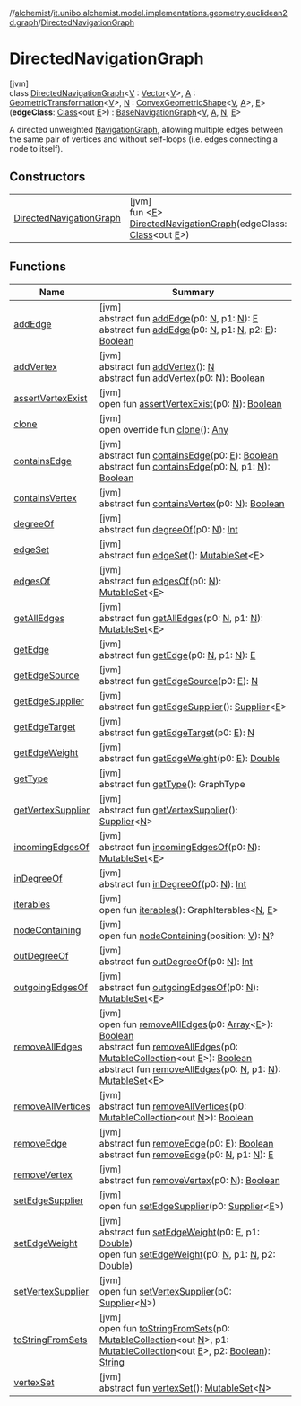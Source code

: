 //[alchemist](../../../index.md)/[it.unibo.alchemist.model.implementations.geometry.euclidean2d.graph](../index.md)/[DirectedNavigationGraph](index.md)

# DirectedNavigationGraph

[jvm]\
class [DirectedNavigationGraph](index.md)<[V](index.md) : [Vector](../../it.unibo.alchemist.model.interfaces.geometry/-vector/index.md)<[V](index.md)>, [A](index.md) : [GeometricTransformation](../../it.unibo.alchemist.model.interfaces.geometry/-geometric-transformation/index.md)<[V](index.md)>, [N](index.md) : [ConvexGeometricShape](../../it.unibo.alchemist.model.interfaces.geometry/-convex-geometric-shape/index.md)<[V](index.md), [A](index.md)>, [E](index.md)>(**edgeClass**: [Class](https://docs.oracle.com/javase/8/docs/api/java/lang/Class.html)<out [E](index.md)>) : [BaseNavigationGraph](../-base-navigation-graph/index.md)<[V](index.md), [A](index.md), [N](index.md), [E](index.md)> 

A directed unweighted [NavigationGraph](../../it.unibo.alchemist.model.interfaces.geometry.euclidean2d.graph/-navigation-graph/index.md), allowing multiple edges between the same pair of vertices and without self-loops (i.e. edges connecting a node to itself).

## Constructors

| | |
|---|---|
| [DirectedNavigationGraph](-directed-navigation-graph.md) | [jvm]<br>fun <[E](index.md)> [DirectedNavigationGraph](-directed-navigation-graph.md)(edgeClass: [Class](https://docs.oracle.com/javase/8/docs/api/java/lang/Class.html)<out [E](index.md)>) |

## Functions

| Name | Summary |
|---|---|
| [addEdge](../../it.unibo.alchemist.model.interfaces.geometry.euclidean2d.graph/-navigation-graph/index.md#2110871166%2FFunctions%2F-267951372) | [jvm]<br>abstract fun [addEdge](../../it.unibo.alchemist.model.interfaces.geometry.euclidean2d.graph/-navigation-graph/index.md#2110871166%2FFunctions%2F-267951372)(p0: [N](index.md), p1: [N](index.md)): [E](index.md)<br>abstract fun [addEdge](../../it.unibo.alchemist.model.interfaces.geometry.euclidean2d.graph/-navigation-graph/index.md#521958941%2FFunctions%2F-267951372)(p0: [N](index.md), p1: [N](index.md), p2: [E](index.md)): [Boolean](https://kotlinlang.org/api/latest/jvm/stdlib/kotlin/-boolean/index.html) |
| [addVertex](../../it.unibo.alchemist.model.interfaces.geometry.euclidean2d.graph/-navigation-graph/index.md#-2135174814%2FFunctions%2F-267951372) | [jvm]<br>abstract fun [addVertex](../../it.unibo.alchemist.model.interfaces.geometry.euclidean2d.graph/-navigation-graph/index.md#-2135174814%2FFunctions%2F-267951372)(): [N](index.md)<br>abstract fun [addVertex](../../it.unibo.alchemist.model.interfaces.geometry.euclidean2d.graph/-navigation-graph/index.md#2101592049%2FFunctions%2F-267951372)(p0: [N](index.md)): [Boolean](https://kotlinlang.org/api/latest/jvm/stdlib/kotlin/-boolean/index.html) |
| [assertVertexExist](../-undirected-navigation-graph/index.md#-26384585%2FFunctions%2F-267951372) | [jvm]<br>open fun [assertVertexExist](../-undirected-navigation-graph/index.md#-26384585%2FFunctions%2F-267951372)(p0: [N](index.md)): [Boolean](https://kotlinlang.org/api/latest/jvm/stdlib/kotlin/-boolean/index.html) |
| [clone](../-undirected-navigation-graph/index.md#-1582135427%2FFunctions%2F-267951372) | [jvm]<br>open override fun [clone](../-undirected-navigation-graph/index.md#-1582135427%2FFunctions%2F-267951372)(): [Any](https://kotlinlang.org/api/latest/jvm/stdlib/kotlin/-any/index.html) |
| [containsEdge](../../it.unibo.alchemist.model.interfaces.geometry.euclidean2d.graph/-navigation-graph/index.md#794769479%2FFunctions%2F-267951372) | [jvm]<br>abstract fun [containsEdge](../../it.unibo.alchemist.model.interfaces.geometry.euclidean2d.graph/-navigation-graph/index.md#794769479%2FFunctions%2F-267951372)(p0: [E](index.md)): [Boolean](https://kotlinlang.org/api/latest/jvm/stdlib/kotlin/-boolean/index.html)<br>abstract fun [containsEdge](../../it.unibo.alchemist.model.interfaces.geometry.euclidean2d.graph/-navigation-graph/index.md#-1271913840%2FFunctions%2F-267951372)(p0: [N](index.md), p1: [N](index.md)): [Boolean](https://kotlinlang.org/api/latest/jvm/stdlib/kotlin/-boolean/index.html) |
| [containsVertex](../../it.unibo.alchemist.model.interfaces.geometry.euclidean2d.graph/-navigation-graph/index.md#-309293565%2FFunctions%2F-267951372) | [jvm]<br>abstract fun [containsVertex](../../it.unibo.alchemist.model.interfaces.geometry.euclidean2d.graph/-navigation-graph/index.md#-309293565%2FFunctions%2F-267951372)(p0: [N](index.md)): [Boolean](https://kotlinlang.org/api/latest/jvm/stdlib/kotlin/-boolean/index.html) |
| [degreeOf](../../it.unibo.alchemist.model.interfaces.geometry.euclidean2d.graph/-navigation-graph/index.md#-547757405%2FFunctions%2F-267951372) | [jvm]<br>abstract fun [degreeOf](../../it.unibo.alchemist.model.interfaces.geometry.euclidean2d.graph/-navigation-graph/index.md#-547757405%2FFunctions%2F-267951372)(p0: [N](index.md)): [Int](https://kotlinlang.org/api/latest/jvm/stdlib/kotlin/-int/index.html) |
| [edgeSet](../../it.unibo.alchemist.model.interfaces.geometry.euclidean2d.graph/-navigation-graph/index.md#1973462050%2FFunctions%2F-267951372) | [jvm]<br>abstract fun [edgeSet](../../it.unibo.alchemist.model.interfaces.geometry.euclidean2d.graph/-navigation-graph/index.md#1973462050%2FFunctions%2F-267951372)(): [MutableSet](https://kotlinlang.org/api/latest/jvm/stdlib/kotlin.collections/-mutable-set/index.html)<[E](index.md)> |
| [edgesOf](../../it.unibo.alchemist.model.interfaces.geometry.euclidean2d.graph/-navigation-graph/index.md#-810360679%2FFunctions%2F-267951372) | [jvm]<br>abstract fun [edgesOf](../../it.unibo.alchemist.model.interfaces.geometry.euclidean2d.graph/-navigation-graph/index.md#-810360679%2FFunctions%2F-267951372)(p0: [N](index.md)): [MutableSet](https://kotlinlang.org/api/latest/jvm/stdlib/kotlin.collections/-mutable-set/index.html)<[E](index.md)> |
| [getAllEdges](../../it.unibo.alchemist.model.interfaces.geometry.euclidean2d.graph/-navigation-graph/index.md#-302918485%2FFunctions%2F-267951372) | [jvm]<br>abstract fun [getAllEdges](../../it.unibo.alchemist.model.interfaces.geometry.euclidean2d.graph/-navigation-graph/index.md#-302918485%2FFunctions%2F-267951372)(p0: [N](index.md), p1: [N](index.md)): [MutableSet](https://kotlinlang.org/api/latest/jvm/stdlib/kotlin.collections/-mutable-set/index.html)<[E](index.md)> |
| [getEdge](../../it.unibo.alchemist.model.interfaces.geometry.euclidean2d.graph/-navigation-graph/index.md#-1210728653%2FFunctions%2F-267951372) | [jvm]<br>abstract fun [getEdge](../../it.unibo.alchemist.model.interfaces.geometry.euclidean2d.graph/-navigation-graph/index.md#-1210728653%2FFunctions%2F-267951372)(p0: [N](index.md), p1: [N](index.md)): [E](index.md) |
| [getEdgeSource](../../it.unibo.alchemist.model.interfaces.geometry.euclidean2d.graph/-navigation-graph/index.md#1251874021%2FFunctions%2F-267951372) | [jvm]<br>abstract fun [getEdgeSource](../../it.unibo.alchemist.model.interfaces.geometry.euclidean2d.graph/-navigation-graph/index.md#1251874021%2FFunctions%2F-267951372)(p0: [E](index.md)): [N](index.md) |
| [getEdgeSupplier](../../it.unibo.alchemist.model.interfaces.geometry.euclidean2d.graph/-navigation-graph/index.md#531722152%2FFunctions%2F-267951372) | [jvm]<br>abstract fun [getEdgeSupplier](../../it.unibo.alchemist.model.interfaces.geometry.euclidean2d.graph/-navigation-graph/index.md#531722152%2FFunctions%2F-267951372)(): [Supplier](https://docs.oracle.com/javase/8/docs/api/java/util/function/Supplier.html)<[E](index.md)> |
| [getEdgeTarget](../../it.unibo.alchemist.model.interfaces.geometry.euclidean2d.graph/-navigation-graph/index.md#806962267%2FFunctions%2F-267951372) | [jvm]<br>abstract fun [getEdgeTarget](../../it.unibo.alchemist.model.interfaces.geometry.euclidean2d.graph/-navigation-graph/index.md#806962267%2FFunctions%2F-267951372)(p0: [E](index.md)): [N](index.md) |
| [getEdgeWeight](../../it.unibo.alchemist.model.interfaces.geometry.euclidean2d.graph/-navigation-graph/index.md#1196438594%2FFunctions%2F-267951372) | [jvm]<br>abstract fun [getEdgeWeight](../../it.unibo.alchemist.model.interfaces.geometry.euclidean2d.graph/-navigation-graph/index.md#1196438594%2FFunctions%2F-267951372)(p0: [E](index.md)): [Double](https://kotlinlang.org/api/latest/jvm/stdlib/kotlin/-double/index.html) |
| [getType](../../it.unibo.alchemist.model.interfaces.geometry.euclidean2d.graph/-navigation-graph/index.md#-14194633%2FFunctions%2F-267951372) | [jvm]<br>abstract fun [getType](../../it.unibo.alchemist.model.interfaces.geometry.euclidean2d.graph/-navigation-graph/index.md#-14194633%2FFunctions%2F-267951372)(): GraphType |
| [getVertexSupplier](../../it.unibo.alchemist.model.interfaces.geometry.euclidean2d.graph/-navigation-graph/index.md#1053669281%2FFunctions%2F-267951372) | [jvm]<br>abstract fun [getVertexSupplier](../../it.unibo.alchemist.model.interfaces.geometry.euclidean2d.graph/-navigation-graph/index.md#1053669281%2FFunctions%2F-267951372)(): [Supplier](https://docs.oracle.com/javase/8/docs/api/java/util/function/Supplier.html)<[N](index.md)> |
| [incomingEdgesOf](../../it.unibo.alchemist.model.interfaces.geometry.euclidean2d.graph/-navigation-graph/index.md#-522787565%2FFunctions%2F-267951372) | [jvm]<br>abstract fun [incomingEdgesOf](../../it.unibo.alchemist.model.interfaces.geometry.euclidean2d.graph/-navigation-graph/index.md#-522787565%2FFunctions%2F-267951372)(p0: [N](index.md)): [MutableSet](https://kotlinlang.org/api/latest/jvm/stdlib/kotlin.collections/-mutable-set/index.html)<[E](index.md)> |
| [inDegreeOf](../../it.unibo.alchemist.model.interfaces.geometry.euclidean2d.graph/-navigation-graph/index.md#-739572952%2FFunctions%2F-267951372) | [jvm]<br>abstract fun [inDegreeOf](../../it.unibo.alchemist.model.interfaces.geometry.euclidean2d.graph/-navigation-graph/index.md#-739572952%2FFunctions%2F-267951372)(p0: [N](index.md)): [Int](https://kotlinlang.org/api/latest/jvm/stdlib/kotlin/-int/index.html) |
| [iterables](../../it.unibo.alchemist.model.interfaces.geometry.euclidean2d.graph/-navigation-graph/index.md#-245102522%2FFunctions%2F-267951372) | [jvm]<br>open fun [iterables](../../it.unibo.alchemist.model.interfaces.geometry.euclidean2d.graph/-navigation-graph/index.md#-245102522%2FFunctions%2F-267951372)(): GraphIterables<[N](index.md), [E](index.md)> |
| [nodeContaining](../../it.unibo.alchemist.model.interfaces.geometry.euclidean2d.graph/-navigation-graph/node-containing.md) | [jvm]<br>open fun [nodeContaining](../../it.unibo.alchemist.model.interfaces.geometry.euclidean2d.graph/-navigation-graph/node-containing.md)(position: [V](index.md)): [N](index.md)? |
| [outDegreeOf](../../it.unibo.alchemist.model.interfaces.geometry.euclidean2d.graph/-navigation-graph/index.md#1223323901%2FFunctions%2F-267951372) | [jvm]<br>abstract fun [outDegreeOf](../../it.unibo.alchemist.model.interfaces.geometry.euclidean2d.graph/-navigation-graph/index.md#1223323901%2FFunctions%2F-267951372)(p0: [N](index.md)): [Int](https://kotlinlang.org/api/latest/jvm/stdlib/kotlin/-int/index.html) |
| [outgoingEdgesOf](../../it.unibo.alchemist.model.interfaces.geometry.euclidean2d.graph/-navigation-graph/index.md#-297762675%2FFunctions%2F-267951372) | [jvm]<br>abstract fun [outgoingEdgesOf](../../it.unibo.alchemist.model.interfaces.geometry.euclidean2d.graph/-navigation-graph/index.md#-297762675%2FFunctions%2F-267951372)(p0: [N](index.md)): [MutableSet](https://kotlinlang.org/api/latest/jvm/stdlib/kotlin.collections/-mutable-set/index.html)<[E](index.md)> |
| [removeAllEdges](../-undirected-navigation-graph/index.md#1930503842%2FFunctions%2F-267951372) | [jvm]<br>open fun [removeAllEdges](../-undirected-navigation-graph/index.md#1930503842%2FFunctions%2F-267951372)(p0: [Array](https://kotlinlang.org/api/latest/jvm/stdlib/kotlin/-array/index.html)<[E](index.md)>): [Boolean](https://kotlinlang.org/api/latest/jvm/stdlib/kotlin/-boolean/index.html)<br>abstract fun [removeAllEdges](../../it.unibo.alchemist.model.interfaces.geometry.euclidean2d.graph/-navigation-graph/index.md#1282760498%2FFunctions%2F-267951372)(p0: [MutableCollection](https://kotlinlang.org/api/latest/jvm/stdlib/kotlin.collections/-mutable-collection/index.html)<out [E](index.md)>): [Boolean](https://kotlinlang.org/api/latest/jvm/stdlib/kotlin/-boolean/index.html)<br>abstract fun [removeAllEdges](../../it.unibo.alchemist.model.interfaces.geometry.euclidean2d.graph/-navigation-graph/index.md#519568877%2FFunctions%2F-267951372)(p0: [N](index.md), p1: [N](index.md)): [MutableSet](https://kotlinlang.org/api/latest/jvm/stdlib/kotlin.collections/-mutable-set/index.html)<[E](index.md)> |
| [removeAllVertices](../../it.unibo.alchemist.model.interfaces.geometry.euclidean2d.graph/-navigation-graph/index.md#-1435029466%2FFunctions%2F-267951372) | [jvm]<br>abstract fun [removeAllVertices](../../it.unibo.alchemist.model.interfaces.geometry.euclidean2d.graph/-navigation-graph/index.md#-1435029466%2FFunctions%2F-267951372)(p0: [MutableCollection](https://kotlinlang.org/api/latest/jvm/stdlib/kotlin.collections/-mutable-collection/index.html)<out [N](index.md)>): [Boolean](https://kotlinlang.org/api/latest/jvm/stdlib/kotlin/-boolean/index.html) |
| [removeEdge](../../it.unibo.alchemist.model.interfaces.geometry.euclidean2d.graph/-navigation-graph/index.md#1206013868%2FFunctions%2F-267951372) | [jvm]<br>abstract fun [removeEdge](../../it.unibo.alchemist.model.interfaces.geometry.euclidean2d.graph/-navigation-graph/index.md#1206013868%2FFunctions%2F-267951372)(p0: [E](index.md)): [Boolean](https://kotlinlang.org/api/latest/jvm/stdlib/kotlin/-boolean/index.html)<br>abstract fun [removeEdge](../../it.unibo.alchemist.model.interfaces.geometry.euclidean2d.graph/-navigation-graph/index.md#525785461%2FFunctions%2F-267951372)(p0: [N](index.md), p1: [N](index.md)): [E](index.md) |
| [removeVertex](../../it.unibo.alchemist.model.interfaces.geometry.euclidean2d.graph/-navigation-graph/index.md#-1464647192%2FFunctions%2F-267951372) | [jvm]<br>abstract fun [removeVertex](../../it.unibo.alchemist.model.interfaces.geometry.euclidean2d.graph/-navigation-graph/index.md#-1464647192%2FFunctions%2F-267951372)(p0: [N](index.md)): [Boolean](https://kotlinlang.org/api/latest/jvm/stdlib/kotlin/-boolean/index.html) |
| [setEdgeSupplier](../-undirected-navigation-graph/index.md#1595869917%2FFunctions%2F-267951372) | [jvm]<br>open fun [setEdgeSupplier](../-undirected-navigation-graph/index.md#1595869917%2FFunctions%2F-267951372)(p0: [Supplier](https://docs.oracle.com/javase/8/docs/api/java/util/function/Supplier.html)<[E](index.md)>) |
| [setEdgeWeight](../../it.unibo.alchemist.model.interfaces.geometry.euclidean2d.graph/-navigation-graph/index.md#-520824077%2FFunctions%2F-267951372) | [jvm]<br>abstract fun [setEdgeWeight](../../it.unibo.alchemist.model.interfaces.geometry.euclidean2d.graph/-navigation-graph/index.md#-520824077%2FFunctions%2F-267951372)(p0: [E](index.md), p1: [Double](https://kotlinlang.org/api/latest/jvm/stdlib/kotlin/-double/index.html))<br>open fun [setEdgeWeight](../../it.unibo.alchemist.model.interfaces.geometry.euclidean2d.graph/-navigation-graph/index.md#870159356%2FFunctions%2F-267951372)(p0: [N](index.md), p1: [N](index.md), p2: [Double](https://kotlinlang.org/api/latest/jvm/stdlib/kotlin/-double/index.html)) |
| [setVertexSupplier](../-undirected-navigation-graph/index.md#2067735649%2FFunctions%2F-267951372) | [jvm]<br>open fun [setVertexSupplier](../-undirected-navigation-graph/index.md#2067735649%2FFunctions%2F-267951372)(p0: [Supplier](https://docs.oracle.com/javase/8/docs/api/java/util/function/Supplier.html)<[N](index.md)>) |
| [toStringFromSets](../-undirected-navigation-graph/index.md#-1479217430%2FFunctions%2F-267951372) | [jvm]<br>open fun [toStringFromSets](../-undirected-navigation-graph/index.md#-1479217430%2FFunctions%2F-267951372)(p0: [MutableCollection](https://kotlinlang.org/api/latest/jvm/stdlib/kotlin.collections/-mutable-collection/index.html)<out [N](index.md)>, p1: [MutableCollection](https://kotlinlang.org/api/latest/jvm/stdlib/kotlin.collections/-mutable-collection/index.html)<out [E](index.md)>, p2: [Boolean](https://kotlinlang.org/api/latest/jvm/stdlib/kotlin/-boolean/index.html)): [String](https://kotlinlang.org/api/latest/jvm/stdlib/kotlin/-string/index.html) |
| [vertexSet](../../it.unibo.alchemist.model.interfaces.geometry.euclidean2d.graph/-navigation-graph/index.md#-845040375%2FFunctions%2F-267951372) | [jvm]<br>abstract fun [vertexSet](../../it.unibo.alchemist.model.interfaces.geometry.euclidean2d.graph/-navigation-graph/index.md#-845040375%2FFunctions%2F-267951372)(): [MutableSet](https://kotlinlang.org/api/latest/jvm/stdlib/kotlin.collections/-mutable-set/index.html)<[N](index.md)> |
